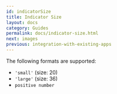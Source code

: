 ```yaml
---
id: indicatorSize
title: Indicator Size
layout: docs
category: Guides
permalink: docs/indicator-size.html
next: images
previous: integration-with-existing-apps
---
```


The following formats are supported:

- `'small'` (size: 20)
- `'large'` (size: 36)
- `positive number`
